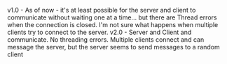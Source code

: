 v1.0 - As of now - it's at least possible for the server and client to communicate without waiting one at a time... but there are Thread errors when the connection is closed. I'm not sure what happens when multiple clients try to connect to the server.
v2.0 - Server and Client and communicate. No threading errors. Multiple clients connect and can message the server, but the server seems to send messages to a random client
